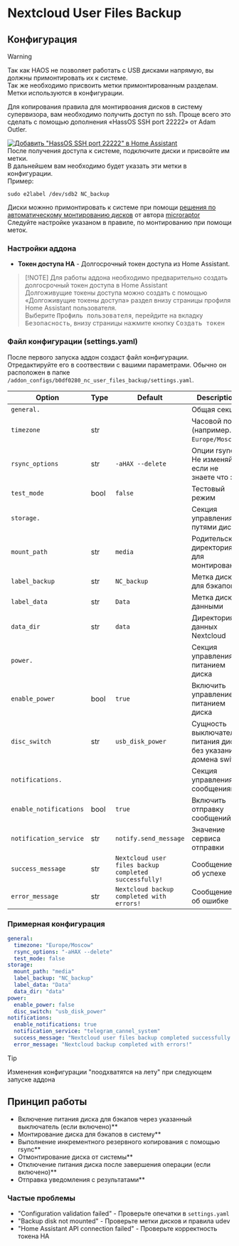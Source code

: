 # Nextcloud User Files Backup

## Конфигурация

> [!WARNING]
> Так как HAOS не позволяет работать с USB дисками напрямую,
> вы должны примонтировать их к системе.  
> Так же необходимо присвоить метки примонтированным разделам.
> Метки используются в конфигурации.

Для копирования правила для монтирвоания дисков в систему супервизора,
вам необходимо получить доступ по ssh.
Проще всего это сделать с помощью дополнения «HassOS SSH port 22222» от Adam Outler.

[![Добавить "HassOS SSH port 22222" в Home Assistant](https://img.shields.io/badge/Добавить%20%22HassOS%20SSH%20port%2022222%22%20в-Home%20Assistant-blue?logo=home-assistant&logoColor=white&labelColor=41B3A3)](https://my.home-assistant.io/redirect/supervisor_add_addon_repository/?repository_url=https://github.com/adamoutler/HassOSConfigurator)  
После получения доступа к системе, подключите диски и присвойте им метки.  
В дальнейшем вам необходимо будет указать эти метки в конфигурации.  
Пример:

```console
sudo e2label /dev/sdb2 NC_backup
```

Диски можнно примонтировать к системе при помощи
[решения по автоматическому монтированию дисков](https://gist.github.com/microraptor/be170ea642abeb937fc030175ae89c0c)
от автора [microraptor](https://gist.github.com/microraptor)  
Следуйте настройке указаном в правиле, по монтированию при помощи меток.

### Настройки аддона

- **Токен доступа HA** - Долгосрочный токен доступа из Home Assistant.

> [!NOTE] Для работы аддона необходимо предварительно создать
> долгосрочный токен доступа в Home Assistant  
> Долгоживущие токены доступа можно создать с помощью
> «Долгоживущие токены доступа» раздел внизу страницы профиля
> Home Assistant пользователя.  
> Выберите <kbd>Профиль пользователя</kbd>, перейдите на вкладку
> <kbd>Безопасность</kbd>, внизу страницы нажмите кнопку <kbd>Создать токен</kbd>

### Файл конфигурации (settings.yaml)

После первого запуска аддон создаст файл конфигурации.
Отредактируйте его в соотвествии с вашими параметрами.
Обычно он расположен в папке `/addon_configs/b0df0280_nc_user_files_backup/settings.yaml`.

| Option | Type | Default | Description |
|--------|------|---------|-------------|
| `general.` | | | Общая секция|
| `timezone` | str | | Часовой пояс (например., `Europe/Moscow`) |
| `rsync_options` | str | `-aHAX --delete` | Опции rsync Не изменяйте, если не знаете что это |
| `test_mode` | bool | `false` | Тестовый режим  |
| `storage.` | | | Секция управления путями диска|
| `mount_path` | str | `media` | Родительская директория для монтирования |
| `label_backup` | str | `NC_backup` | Метка диска для бэкапов |
| `label_data` | str | `Data` | Метка диска с данными |
| `data_dir` | str | `data` | Директория данных Nextcloud |
| `power.` | | | Секция управления питанием диска|
| `enable_power` | bool | `true` | Включить управление питанием диска |
| `disc_switch` | str | `usb_disk_power` | Сущность выключателя питания диска без указания домена switch |
| `notifications.` | | | Секция управления сообщениями|
| `enable_notifications` | bool | `true` | Включить отправку сообщений |
| `notification_service` | str | `notify.send_message` | Значение сервиса отправки |
| `success_message` | str | `Nextcloud user files backup completed successfully!` | Сообщение об успехе |
| `error_message` | str | `Nextcloud backup completed with errors!` | Сообщение об ошибке |

### Примерная конфигурация

```yaml
general:
  timezone: "Europe/Moscow"
  rsync_options: "-aHAX --delete" 
  test_mode: false
storage:
  mount_path: "media"
  label_backup: "NC_backup"
  label_data: "Data"
  data_dir: "data"
power:
  enable_power: false
  disc_switch: "usb_disk_power"
notifications:
  enable_notifications: true 
  notification_service: "telegram_cannel_system"
  success_message: "Nextcloud user files backup completed successfully!"
  error_message: "Nextcloud backup completed with errors!"
```

> [!TIP]
> Изменения конфигурации "поодхватятся на лету" при следующем запуске аддона

## Принцип работы

- Включение питания диска для бэкапов через указанный выключатель (если включено)**
- Монтирование диска для бэкапов в систему**
- Выполнение инкрементного резервного копирования с помощью rsync**
- Отмонтирование диска от системы**
- Отключение питания диска после завершения операции (если включено)**
- Отправка уведомления с результатами**

### Частые проблемы

- "Configuration validation failed" - Проверьте опечатки в `settings.yaml`  
- "Backup disk not mounted" - Проверьте метки дисков и правила udev  
- "Home Assistant API connection failed" - Проверьте корректность токена HA
